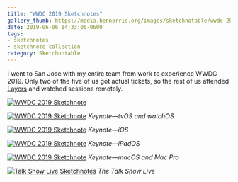 ```yaml
---
title: "WWDC 2019 Sketchnotes"
gallery_thumb: https://media.bennorris.org/images/sketchnotable/wwdc-2019/wwdc-2019-into.jpg
date: 2019-06-06 14:33:06-0600
tags:
- sketchnotes
- sketchnote collection
category: Sketchnotable
---
```


I went to San Jose with my entire team from work to experience WWDC 2019. Only two of the five of us got actual tickets, so the rest of us attended [Layers](/2019/06/05/layers-sketchnotes.html) and watched sessions remotely.

[![WWDC 2019 Sketchnote](https://media.bennorris.org/images/sketchnotable/wwdc-2019/wwdc-2019-into.jpg)](https://media.bennorris.org/images/sketchnotable/wwdc-2019/wwdc-2019-into.jpg)

[![WWDC 2019 Sketchnote](https://media.bennorris.org/images/sketchnotable/wwdc-2019/wwdc-2019-tvos.jpg)](https://media.bennorris.org/images/sketchnotable/wwdc-2019/wwdc-2019-tvos.jpg)
_Keynote—tvOS and watchOS_

[![WWDC 2019 Sketchnote](https://media.bennorris.org/images/sketchnotable/wwdc-2019/wwdc-2019-ios.jpg)](https://media.bennorris.org/images/sketchnotable/wwdc-2019/wwdc-2019-ios.jpg)
_Keynote—iOS_

[![WWDC 2019 Sketchnote](https://media.bennorris.org/images/sketchnotable/wwdc-2019/wwdc-2019-ipad.jpg)](https://media.bennorris.org/images/sketchnotable/wwdc-2019/wwdc-2019-ipad.jpg)
_Keynote—iPadOS_

[![WWDC 2019 Sketchnote](https://media.bennorris.org/images/sketchnotable/wwdc-2019/wwdc-2019-macos.jpg)](https://media.bennorris.org/images/sketchnotable/wwdc-2019/wwdc-2019-macos.jpg)
_Keynote—macOS and Mac Pro_

[![Talk Show Live Sketchnotes](https://media.bennorris.org/images/sketchnotable/wwdc-2019/wwdc-2019-talk-show.jpg)](https://media.bennorris.org/images/sketchnotable/wwdc-2019/wwdc-2019-talk-show.jpg)
_The Talk Show Live_